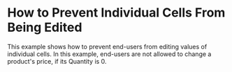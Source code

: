 # How to Prevent Individual Cells From Being Edited


<p>This example shows how to prevent end-users from editing values of individual cells. In this example, end-users are not allowed to change a product's price, if its Quantity is 0.</p>

<br/>


